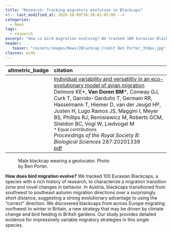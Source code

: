 ```yaml
---
title: "Research: Tracking migratory evolution in Blackcaps"
<!-- last_modified_at: 2020-10-09T16:20:02-05:00 -->
categories:
  - News
tags:
  - research
excerpt: "How is bird migration evolving? We tracked 100 Eurasian Blackcaps to find out."
header:
   teaser: "/assets/images/News/2Blackcap_Credit Ben Porter_350px.jpg"
classes: wide
---
```




<script type="text/javascript" src="https://d1bxh8uas1mnw7.cloudfront.net/assets/embed.js"></script>

<table class="publication-table">
 <thead>
  <tr>
   <th style="text-align:left;"> altmetric_badge </th>
   <th style="text-align:left;"> citation </th>
  </tr>
 </thead>
<tbody>
 <tr>
   <td style="text-align:left;"> <div data-badge-popover='right' data-badge-type='donut' data-doi='10.1098/rspb.2020.1339' data-hide-no-mentions='true' class='altmetric-embed'></div> </td>
   <td style="text-align:left;"> <a class='anchor' id='individual_variability_and_versatility_in_an_eco_evolutionary_model_of_avian_migration'></a><span class='pub-title'><a href='https://royalsocietypublishing.org/doi/10.1098/rspb.2020.1339'>Individual variability and versatility in an eco-evolutionary model of avian migration</a></span><br> Delmore KE*, <b>Van Doren BM</b>*, Conway GJ, Curk T, Garrido-Garduño T, Germain RR, Hasselmann T, Hiemer D, van der Jeugd HP, Justen H, Lugo Ramos JS, Maggini I, Meyer BS, Phillips RJ, Remisiewicz M, Roberts GCM, Sheldon BC, Vogl W, Liedvogel M<br><small>* Equal contributions</small> <br> <i>Proceedings of the Royal Society B: Biological Sciences</i> 287:20201339 <br>  <span class='publication-extra'><a href='https://royalsocietypublishing.org/doi/pdf/10.1098/rspb.2020.1339'>pdf</a></span> </td>
  </tr>
</tbody>
</table>

<figure style="width: 300px" class="align-right">
  <img src="{{ site.url }}{{ site.baseurl }}/assets/images/2Blackcap_Credit Ben Porter_350sq.jpg" alt="">
  <figcaption>Male blackcap wearing a geolocator. Photo by Ben Porter.</figcaption>
</figure> 


**How does bird migration evolve?** We tracked 100 Eurasian Blackcaps, a species with a rich history of research, to characterize a migration transition zone and novel changes in behavior. In Austria, blackcaps transitioned from southwest to southeast autumn migration directions over a surprisingly short distance, suggesting a strong evolutionary advantage to using the “correct” direction. We discovered blackcaps from across Europe migrating northwest to winter in Britain, a new strategy that may be driven by climate change and bird feeding in British gardens. Our study provides detailed evidence for impressively variable migratory strategies in this single species.